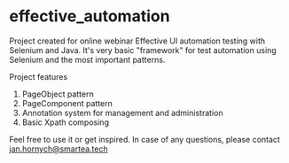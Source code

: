 # effective_automation 

Project created for online webinar Effective UI automation testing with Selenium and Java. It's very basic "framework" for test automation using Selenium and the most important patterns. 

Project features
1. PageObject pattern
2. PageComponent pattern
3. Annotation system for management and administration
4. Basic Xpath composing

Feel free to use it or get inspired. In case of any questions, please contact jan.hornych@smartea.tech
